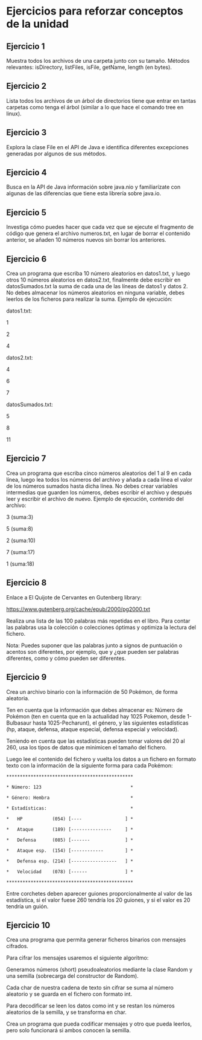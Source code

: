 # Ejercicios para reforzar conceptos de la unidad

## Ejercicio 1
Muestra todos los archivos de una carpeta junto con su tamaño. Métodos relevantes: isDirectory, listFiles, isFile, getName, length (en bytes).

## Ejercicio 2
Lista todos los archivos de un árbol de directorios tiene que entrar en tantas carpetas como tenga el árbol (similar a lo que hace el comando tree en linux).

## Ejercicio 3
Explora la clase File en el API de Java e identifica diferentes excepciones generadas por algunos de sus métodos.

## Ejercicio 4
Busca en la API de Java información sobre java.nio y familiarízate con algunas de las diferencias que tiene esta librería sobre java.io.

## Ejercicio 5
Investiga cómo puedes hacer que cada vez que se ejecute el fragmento de código que genera el archivo numeros.txt, en lugar de borrar el contenido anterior, se añaden 10 números nuevos sin borrar los anteriores.

## Ejercicio 6
Crea un programa que escriba 10 número aleatorios en datos1.txt, y luego otros 10 números aleatorios en datos2.txt, finalmente debe escribir en datosSumados.txt la suma de cada una de las líneas de datos1 y datos 2. No debes almacenar los números aleatorios en ninguna variable, debes leerlos de los ficheros para realizar la suma. Ejemplo de ejecución:

datos1.txt:

1

2

4


datos2.txt:

4

6

7


datosSumados.txt:

5

8

11

## Ejercicio 7
Crea un programa que escriba cinco números aleatorios del 1 al 9 en cada línea, luego lea todos los números del archivo y añada a cada línea el valor de los números sumados hasta dicha línea. No debes crear variables intermedias que guarden los números, debes escribir el archivo y después leer y escribir el archivo de nuevo. Ejemplo de ejecución, contenido del archivo:

3 (suma:3)

5 (suma:8)

2 (suma:10)

7 (suma:17)

1 (suma:18)

## Ejercicio 8
Enlace a El Quijote de Cervantes en Gutenberg library:

https://www.gutenberg.org/cache/epub/2000/pg2000.txt

Realiza una lista de las 100 palabras más repetidas en el libro. Para contar las palabras usa la colección o colecciones óptimas y optimiza la lectura del fichero.

Nota: Puedes suponer que las palabras junto a signos de puntuación o acentos son diferentes, por ejemplo, que y ¿que pueden ser palabras diferentes, como y cómo pueden ser diferentes.

## Ejercicio 9
Crea un archivo binario con la información de 50 Pokémon, de forma aleatoria. 

Ten en cuenta que la información que debes almacenar es: Número de Pokémon (ten en cuenta que en la actualidad hay 1025 Pokemon, desde 1-Bulbasaur hasta 1025-Pecharunt), el género, y las siguientes estadísticas (hp, ataque, defensa, ataque especial, defensa especial y velocidad).

Teniendo en cuenta que las estadísticas pueden tomar valores del 20 al 260, usa los tipos de datos que minimicen el tamaño del fichero.

Luego lee el contenido del fichero y vuelta los datos a un fichero en formato texto con la información de la siguiente forma para cada Pokémon:

```
***********************************************

* Número: 123                                 *

* Género: Hembra                              *

* Estadísticas:                               *

*   HP           (054) [----                ] *

*   Ataque       (189) [---------------     ] *

*   Defensa      (085) [-------             ] *

*   Ataque esp.  (154) [------------        ] *

*   Defensa esp. (214) [-----------------   ] *

*   Velocidad    (078) [------              ] *

***********************************************
```

Entre corchetes deben aparecer guiones proporcionalmente al valor de las estadística, si el valor fuese 260 tendría los 20 guiones, y si el valor es 20 tendría un guión.

## Ejercicio 10
Crea una programa que permita generar ficheros binarios con mensajes cifrados. 

Para cifrar los mensajes usaremos el siguiente algoritmo:

Generamos números (short) pseudoaleatorios mediante la clase Random y una semilla (sobrecarga del constructor de Random).

Cada char de nuestra cadena de texto sin cifrar se suma al número aleatorio y se guarda en el fichero con formato int.

Para decodificar se leen los datos como int y se restan los números aleatorios de la semilla, y se transforma en char.

Crea un programa que pueda codificar mensajes y otro que pueda leerlos, pero solo funcionará si ambos conocen la semilla.
